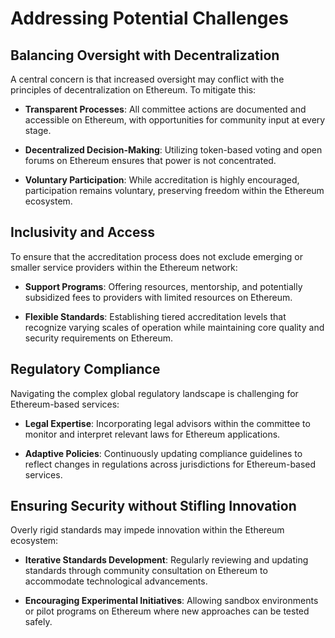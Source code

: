 # Addressing Potential Challenges

## Balancing Oversight with Decentralization

A central concern is that increased oversight may conflict with the principles of decentralization on Ethereum. To mitigate this:

- **Transparent Processes**: All committee actions are documented and accessible on Ethereum, with opportunities for community input at every stage.

- **Decentralized Decision-Making**: Utilizing token-based voting and open forums on Ethereum ensures that power is not concentrated.

- **Voluntary Participation**: While accreditation is highly encouraged, participation remains voluntary, preserving freedom within the Ethereum ecosystem.

## Inclusivity and Access

To ensure that the accreditation process does not exclude emerging or smaller service providers within the Ethereum network:

- **Support Programs**: Offering resources, mentorship, and potentially subsidized fees to providers with limited resources on Ethereum.

- **Flexible Standards**: Establishing tiered accreditation levels that recognize varying scales of operation while maintaining core quality and security requirements on Ethereum.

## Regulatory Compliance

Navigating the complex global regulatory landscape is challenging for Ethereum-based services:

- **Legal Expertise**: Incorporating legal advisors within the committee to monitor and interpret relevant laws for Ethereum applications.

- **Adaptive Policies**: Continuously updating compliance guidelines to reflect changes in regulations across jurisdictions for Ethereum-based services.

## Ensuring Security without Stifling Innovation

Overly rigid standards may impede innovation within the Ethereum ecosystem:

- **Iterative Standards Development**: Regularly reviewing and updating standards through community consultation on Ethereum to accommodate technological advancements.

- **Encouraging Experimental Initiatives**: Allowing sandbox environments or pilot programs on Ethereum where new approaches can be tested safely. 